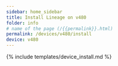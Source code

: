 ```yaml
---
sidebar: home_sidebar
title: Install Lineage on v480
folder: info
# name of the page (/{{permalink}}.html)
permalink: /devices/v480/install
device: v480
---
```

{% include templates/device_install.md %}
